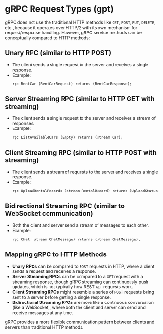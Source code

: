 
# gRPC Request Types (gpt)

gRPC does not use the traditional HTTP methods like `GET`, `POST`, `PUT`, `DELETE`, etc., because it operates over HTTP/2 with its own mechanism for request/response handling. However, gRPC service methods can be conceptually compared to HTTP methods:

## Unary RPC (similar to HTTP POST)
- The client sends a single request to the server and receives a single response.
- Example:
  ```proto
  rpc RentCar (RentCarRequest) returns (RentCarResponse);
  ```

## Server Streaming RPC (similar to HTTP GET with streaming)
- The client sends a single request to the server and receives a stream of responses.
- Example:
  ```proto
  rpc ListAvailableCars (Empty) returns (stream Car);
  ```

## Client Streaming RPC (similar to HTTP POST with streaming)
- The client sends a stream of requests to the server and receives a single response.
- Example:
  ```proto
  rpc UploadRentalRecords (stream RentalRecord) returns (UploadStatus);
  ```

## Bidirectional Streaming RPC (similar to WebSocket communication)
- Both the client and server send a stream of messages to each other.
- Example:
  ```proto
  rpc Chat (stream ChatMessage) returns (stream ChatMessage);
  ```

## Mapping gRPC to HTTP Methods

- **Unary RPCs** can be compared to `POST` requests in HTTP, where a client sends a request and receives a response.
- **Server Streaming RPCs** can be compared to a `GET` request with a streaming response, though gRPC streaming can continuously push updates, which is not typically how REST `GET` requests work.
- **Client Streaming RPCs** might resemble a series of `POST` requests being sent to a server before getting a single response.
- **Bidirectional Streaming RPCs** are more like a continuous conversation (like a WebSocket), where both the client and server can send and receive messages at any time.

gRPC provides a more flexible communication pattern between clients and servers than traditional HTTP methods.
